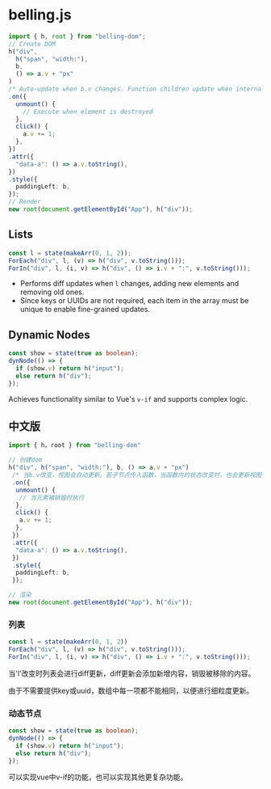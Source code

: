 # belling.js

```typescript
import { h, root } from "belling-dom";
// Create DOM
h("div", 
  h("span", "width:"), 
  b, 
  () => a.v + "px"
)
/* Auto-update when b.v changes. Function children update when internal states change */
.on({
  unmount() {
    // Execute when element is destroyed
  },
  click() {
    a.v += 1;
  },
})
.attr({
  "data-a": () => a.v.toString(),
})
.style({
  paddingLeft: b,
});
// Render
new root(document.getElementById("App"), h("div"));
```

## Lists

```typescript
const l = state(makeArr(0, 1, 2));
ForEach("div", l, (v) => h("div", v.toString()));
ForIn("div", l, (i, v) => h("div", () => i.v + ":", v.toString()));
```

- Performs diff updates when `l` changes, adding new elements and removing old ones.
- Since keys or UUIDs are not required, each item in the array must be unique to enable fine-grained updates.

## Dynamic Nodes  

```typescript
const show = state(true as boolean);
dynNode(() => {
  if (show.v) return h("input");
  else return h("div");
});
```

Achieves functionality similar to Vue's `v-if` and supports complex logic.

## 中文版

```typescript
import { h，root } from "belling-dom"

// 创建dom
h("div", h("span", "width:"), b, () => a.v + "px")
 /* 当b.v改变，视图会自动更新。若子节点传入函数，当函数内的状态改变时，也会更新视图 */
 .on({
  unmount() {
   // 当元素被销毁时执行
  },
  click() {
   a.v += 1;
  },
 })
 .attr({
  "data-a": () => a.v.toString(),
 })
 .style({
  paddingLeft: b,
 });

// 渲染
new root(document.getElementById("App"), h("div"));
```

### 列表

```typescript
const l = state(makeArr(0, 1, 2))
ForEach("div", l, (v) => h("div", v.toString()));
ForIn("div", l, (i, v) => h("div", () => i.v + ":", v.toString()));
```

当'l'改变时列表会进行diff更新，diff更新会添加新增内容，销毁被移除的内容。

由于不需要提供key或uuid，数组中每一项都不能相同，以便进行细粒度更新。

### 动态节点

```typescript
const show = state(true as boolean);
dynNode(() => {
  if (show.v) return h("input");
  else return h("div");
});
```

可以实现vue中v-if的功能，也可以实现其他更复杂功能。
